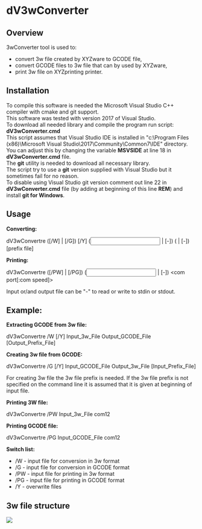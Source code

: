 # dV3wConverter

## Overview

3wConverter tool is used to:

* convert 3w file created by XYZware to GCODE file,
* convert GCODE files to 3w file that can by used by XYZware,
* print 3w file on XYZprinting printer.

## Installation
To compile this software is needed the Microsoft Visual Studio C++ compiler with cmake and git support.<br>
This software was tested with version 2017 of Visual Studio.<br>
To download all needed library and compile the program run script: **dV3wConverter.cmd**<br>
This script assumes that Visual Studio IDE is installed in "c:\Program Files (x86)\Microsoft Visual Studio\2017\Community\Common7\IDE" directory.<br>
You can adjust this by changing the variable **MSVSIDE** at line 18 in **dV3wConverter.cmd**  file.<br>
The **git** utility is needed to download all necessary library.<br>
The script try to use a **git** version supplied with Visual Studio but it sometimes fail for no reason.<br>
To disable using Visual Studio git version comment out line 22 in **dV3wConverter.cmd** file (by adding at beginning of this line **REM**) and install **git for Windows**. <br>


## Usage
**Converting:**

  dV3wConvertre ([/W] | [/G]) [/Y] (<input file> | [-]) (<output file> | [-]) [prefix file]

**Printing:**

  dV3wConvertre ([/PW] | [/PG]) (<input file> | [-]) <com port[:com speed]>

Input or/and output file can be "-" to read or write to stdin or stdout.

## Example:
**Extracting GCODE from 3w file:**

  dV3wConvertre /W [/Y] Input_3w_File Output_GCODE_File [Output_Prefix_File]

**Creating 3w file from GCODE:**

  dV3wConvertre /G [/Y] Input_GCODE_File Output_3w_File [Input_Prefix_File]

For creating 3w file the 3w file prefix is needed.
If the 3w file prefix is not specified on the command line it is assumed that it is given at beginning of input file.

**Printing 3W file:**

  dV3wConvertre  /PW Input_3w_File com12

**Printing GCODE file:**

  dV3wConvertre  /PG Input_GCODE_File com12
  
**Switch list:**
 * /W - input file for conversion in 3w format
 * /G - input file for conversion in GCODE format
 * /PW - input file for printing in 3w format
 * /PG - input file for printing in GCODE format
 * /Y - overwrite files
  
  
## 3w file structure
![](https://github.com/AndWalu/dV3wConverter/raw/master/dV3wConverter/Documentation/img/3w_file.gif)
